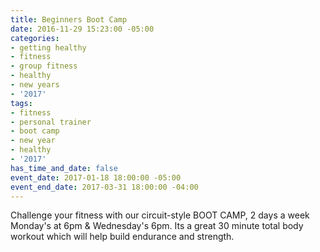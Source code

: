 ```yaml
---
title: Beginners Boot Camp
date: 2016-11-29 15:23:00 -05:00
categories:
- getting healthy
- fitness
- group fitness
- healthy
- new years
- '2017'
tags:
- fitness
- personal trainer
- boot camp
- new year
- healthy
- '2017'
has_time_and_date: false
event_date: 2017-01-18 18:00:00 -05:00
event_end_date: 2017-03-31 18:00:00 -04:00
---
```




Challenge your fitness with our circuit-style BOOT CAMP,  2 days a week Monday's at 6pm & Wednesday's 6pm. Its a great 30 minute total body workout which will help build endurance and strength. 
